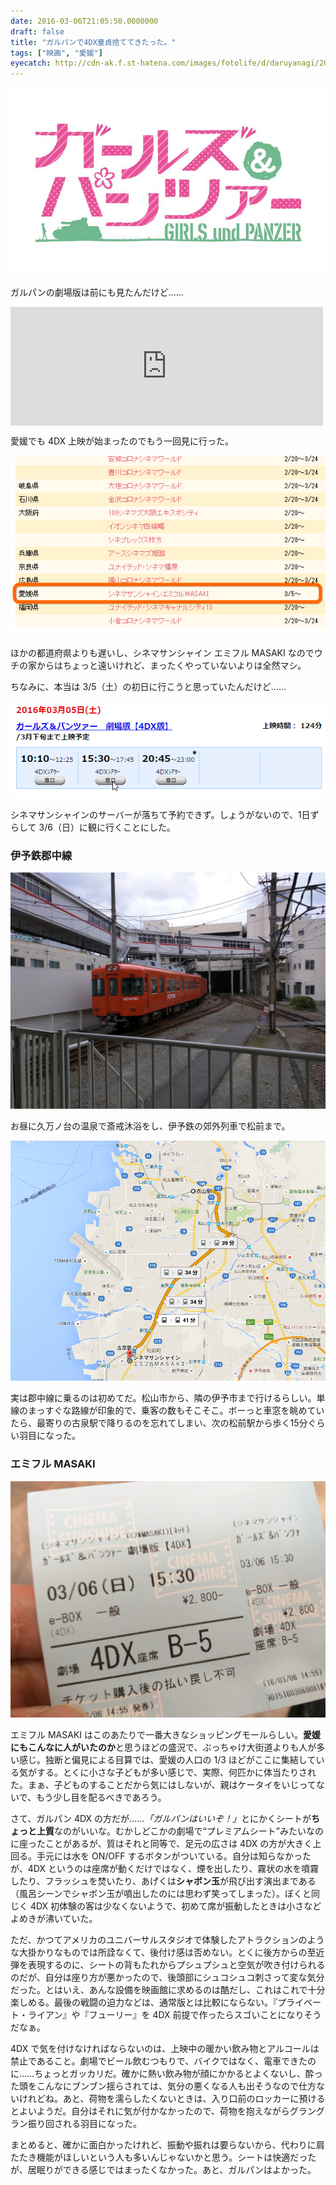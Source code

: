 ```yaml
---
date: 2016-03-06T21:05:50.0000000
draft: false
title: "ガルパンで4DX童貞捨ててきたった。"
tags: ["映画", "愛媛"]
eyecatch: http://cdn-ak.f.st-hatena.com/images/fotolife/d/daruyanagi/20160306/20160306203241.jpg
---
```

<p><span itemscope itemtype="http://schema.org/Photograph"><img src="20160306203241.jpg" alt="f:id:daruyanagi:20160306203241j:plain" title="f:id:daruyanagi:20160306203241j:plain" class="hatena-fotolife" itemprop="image"></span></p><p>ガルパンの劇場版は前にも見たんだけど……</p><p><iframe src="https://hatenablog-parts.com/embed?url=https%3A%2F%2Fblog.daruyanagi.jp%2Fentry%2F2016%2F01%2F17%2F133929" title="『ガールズ＆パンツァー 劇場版』 - だるろぐ" class="embed-card embed-blogcard" scrolling="no" frameborder="0" style="display: block; width: 100%; height: 190px; max-width: 500px; margin: 10px 0px;"></iframe></p><p>愛媛でも 4DX 上映が始まったのでもう一回見に行った。</p><p><span itemscope itemtype="http://schema.org/Photograph"><img src="20160306203359.png" alt="f:id:daruyanagi:20160306203359p:plain" title="f:id:daruyanagi:20160306203359p:plain" class="hatena-fotolife" itemprop="image"></span></p><p>ほかの都道府県よりも遅いし、シネマサンシャイン エミフル MASAKI なのでウチの家からはちょっと遠いけれど、まったくやっていないよりは全然マシ。</p><p>ちなみに、本当は 3/5（土）の初日に行こうと思っていたんだけど……</p><p><span itemscope itemtype="http://schema.org/Photograph"><img src="20160306203445.png" alt="f:id:daruyanagi:20160306203445p:plain" title="f:id:daruyanagi:20160306203445p:plain" class="hatena-fotolife" itemprop="image"></span></p><p>シネマサンシャインのサーバーが落ちて予約できず。しょうがないので、1日ずらして 3/6（日）に観に行くことにした。</p>

<div class="section">
<h3>伊予鉄郡中線</h3>
<p><span itemscope itemtype="http://schema.org/Photograph"><img src="20160306203708.jpg" alt="f:id:daruyanagi:20160306203708j:plain" title="f:id:daruyanagi:20160306203708j:plain" class="hatena-fotolife" itemprop="image"></span></p><p>お昼に久万ノ台の温泉で斎戒沐浴をし、伊予鉄の郊外列車で松前まで。</p><p><span itemscope itemtype="http://schema.org/Photograph"><img src="20160306204156.png" alt="f:id:daruyanagi:20160306204156p:plain" title="f:id:daruyanagi:20160306204156p:plain" class="hatena-fotolife" itemprop="image"></span></p><p>実は郡中線に乗るのは初めてだ。松山市から、隣の伊予市まで行けるらしい。単線のまっすぐな路線が印象的で、乗客の数もそこそこ。ボーっと車窓を眺めていたら、最寄りの古泉駅で降りるのを忘れてしまい、次の松前駅から歩く15分ぐらい羽目になった。</p>

</div>
<div class="section">
<h3>エミフル MASAKI</h3>
<p><span itemscope itemtype="http://schema.org/Photograph"><img src="20160306204504.jpg" alt="f:id:daruyanagi:20160306204504j:plain" title="f:id:daruyanagi:20160306204504j:plain" class="hatena-fotolife" itemprop="image"></span></p><p>エミフル MASAKI はこのあたりで一番大きなショッピングモールらしい。<b>愛媛にもこんなに人がいたのか</b>と思うほどの盛況で、ぶっちゃけ大街道よりも人が多い感じ。独断と偏見による目算では、愛媛の人口の 1/3 ほどがここに集結している気がする。とくに小さな子どもが多い感じで、実際、何匹かに体当たりされた。まぁ、子どものすることだから気にはしないが、親はケータイをいじってないで、もう少し目を配るべきであろう。</p><p>さて、ガルパン 4DX の方だが……<i>「ガルパンはいいぞ！」</i>とにかくシートが<b>ちょっと上質</b>なのがいいな。むかしどこかの劇場で“プレミアムシート”みたいなのに座ったことがあるが、質はそれと同等で、足元の広さは 4DX の方が大きく上回る。手元には水を ON/OFF するボタンがついている。自分は知らなかったが、4DX というのは座席が動くだけではなく、煙を出したり、霧状の水を噴霧したり、フラッシュを焚いたり、あげくは<b>シャボン玉</b>が飛び出す演出まである（風呂シーンでシャボン玉が噴出したのには思わず笑ってしまった）。ぼくと同じく 4DX 初体験の客は少なくないようで、初めて席が振動したときは小さなどよめきが沸いていた。</p><p>ただ、かつてアメリカのユニバーサルスタジオで体験したアトラクションのような大掛かりなものでは所詮なくて、後付け感は否めない。とくに後方からの至近弾を表現するのに、シートの背もたれからプシュプシュと空気が吹き付けられるのだが、自分は座り方が悪かったので、後頭部にシュコシュコ刺さって変な気分だった。とはいえ、あんな設備を映画館に求めるのは酷だし、これはこれで十分楽しめる。最後の戦闘の迫力などは、通常版とは比較にならない。『プライベート・ライアン』や『フューリー』を 4DX 前提で作ったらスゴいことになりそうだなぁ。</p><p>4DX で気を付けなければならないのは、上映中の暖かい飲み物とアルコールは禁止であること。劇場でビール飲むつもりで、バイクではなく、電車できたのに……ちょっとガッカリだ。確かに熱い飲み物が顔にかかるとよくないし、酔った頭をこんなにブンブン揺らされては、気分の悪くなる人も出そうなので仕方ないけれどね。あと、荷物を濡らしたくないときは、入り口前のロッカーに預けるとよいようだ。自分はそれに気が付かなかったので、荷物を抱えながらグラングラン振り回される羽目になった。</p><p>まとめると、確かに面白かったけれど、振動や振れは要らないから、代わりに肩たたき機能がほしいという人も多いんじゃないかと思う。シートは快適だったが、居眠りができる感じではまったくなかった。あと、ガルパンはよかった。</p>

</div>